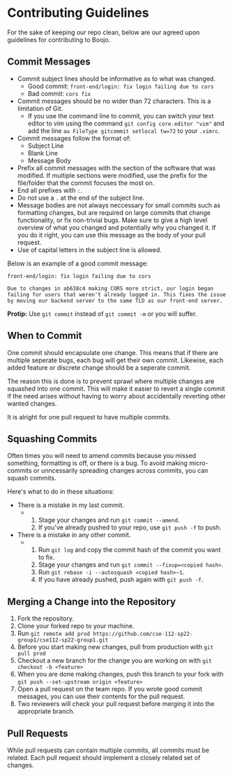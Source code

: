 # Contributing Guidelines

For the sake of keeping our repo clean, below are our agreed upon guidelines for
contributing to Boojo.

## Commit Messages

* Commit subject lines should be informative as to what was changed.
  * Good commit: `front-end/login: fix login failing due to cors`
  * Bad commit: `cors fix`
* Commit messages should be no wider than 72 characters. This is a limitation of
  Git.
  * If you use the command line to commit, you can switch your text editor to
    vim using the command `git config core.editor "vim"` and add the line
    `au FileType gitcommit setlocal tw=72` to your `.vimrc`.
* Commit messages follow the format of:
  * Subject Line
  * Blank Line
  * Message Body
* Prefix all commit messages with the section of the software that was modified.
  If multiple sections were modified, use the prefix for the file/folder that
  the commit focuses the most on.
* End all prefixes with `:`.
* Do not use a `.` at the end of the subject line.
* Message bodies are not always neccessary for small commits such as formatting
  changes, but are required on large commits that change functionality, or fix
  non-trivial bugs.
  Make sure to give a high level overview of what you changed and potentially
  why you changed it.
  If you do it right, you can use this message as the body of your pull request.
* Use of capital letters in the subject line is allowed.

Below is an example of a good commit message:
```
front-end/login: fix login failing due to cors

Due to changes in ab638c4 making CORS more strict, our login began
failing for users that weren't already logged in. This fixes the issue
by moving our backend server to the same TLD as our front-end server.
```

**Protip:** Use `git commit` instead of `git commit -m` or you will suffer.

## When to Commit

One commit should encapsulate one change.
This means that if there are multiple seperate bugs, each bug will get their
own commit.
Likewise, each added feature or discrete change should be a seperate commit.

The reason this is done is to prevent sprawl where multiple changes are squashed
into one commit.
This will make it easier to revert a single commit if the need arises without
having to worry about accidentally reverting other wanted changes.

It is alright for one pull request to have multiple commits.

## Squashing Commits

Often times you will need to amend commits because you missed something,
formatting is off, or there is a bug.
To avoid making micro-commits or unncessarily spreading changes across commits,
you can squash commits.

Here's what to do in these situations:
* There is a mistake in my last commit.
  * 1. Stage your changes and run `git commit --amend`.
    2. If you've already pushed to your repo, use `git push -f` to push.
* There is a mistake in any other commit.
  * 1. Run `git log` and copy the commit hash of the commit you want to fix.
    2. Stage your changes and run `git commit --fixup=<copied hash>`.
    3. Run `git rebase -i --autosquash <copied hash>~1`.
    4. If you have already pushed, push again with `git push -f`.

## Merging a Change into the Repository

1. Fork the repository.
2. Clone your forked repo to your machine.
3. Run `git remote add prod https://github.com/cse-112-sp22-group1/cse112-sp22-group1.git`
4. Before you start making new changes, pull from production with `git pull prod`
5. Checkout a new branch for the change you are working on with `git checkout -b <feature>`
6. When you are done making changes, push this branch to your fork with
   `git push --set-upstream origin <feature>`
7. Open a pull request on the team repo.
   If you wrote good commit messages, you can use their contents for the pull
   request.
8. Two reviewers will check your pull request before merging it into the
   appropriate branch.

## Pull Requests

While pull requests can contain multiple commits, all commits must be related.
Each pull request should implement a closely related set of changes.
